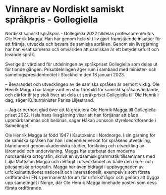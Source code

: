 # Vinnare av Nordiskt samiskt språkpris - Gollegiella

Nordiskt samiskt språkpris - Gollegiella 2022 tilldelas professor emeritus Ole Henrik Magga. Han har genom hela sitt liv gjort framstående insatser för att främja, utveckla och bevara de samiska språken. Genom sin livsgärning har han visat samerna och omvärlden att samiskan är ett betydelsefullt och levande språk.

Sverige är värdland för utdelningen av språkpriset Gollegiella som delas ut för tionde gången. Prisutdelningen äger rum i samband med minister- och sametingspresidentmötet i Stockholm den 18 januari 2023.

– Bevarandet och utvecklingen av de samiska språken är oerhört viktig. Ole Henrik Magga har länge varit en stor förebild för samiskt språkanvändande, och därför är jag stolt över att dela ut språkpriset Gollegiella till Ole Henrik i dag, säger Kulturminister Parisa Liljestrand.

– Jag är oerhört glad över att få gratulera Ole Henrik Magga till Gollegiella-priset 2022. Hela hans livsgärning visar att han förtjänar att både uppmärksammas och belönas, säger Håkan Jonsson styrelseordförande i Sametinget.

Ole Henrik Magga är född 1947 i Kautokeino i Nordnorge. I sin gärning för de samiska språken har han i decennier verkat för språkens utveckling, bland annat genom akademiska studier, forskning och utveckling av läromedel och undervisning. Magga har utarbetat den moderna nordsamiska ortografin, skrivit en sydsamisk grammatik tillsammans med Lajla Mattsson Magga och deltagit i utvecklandet av både den ume- och pitesamiska ortografin. Magga har även bidragit i uppbyggnaden av urfolksinstitutioner nationellt och internationellt, exempelvis som första ordförande i FN:s permanenta forum för urfolksfrågor och genom att bygga upp sametinget i Norge, där Ole Henrik Magga innehade posten som dess första ordförande.
